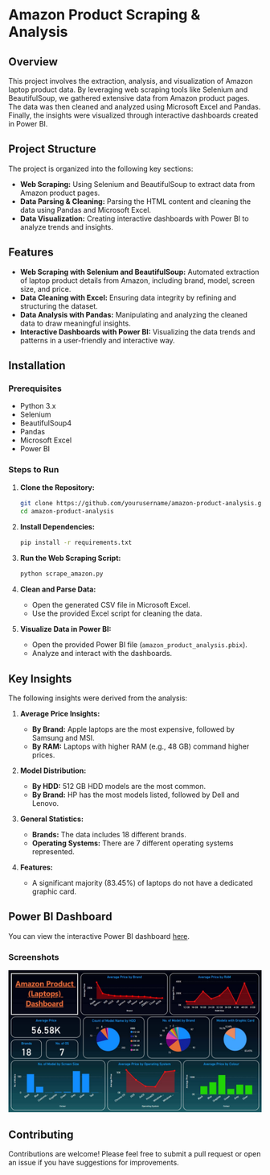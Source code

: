 # Amazon Product Scraping & Analysis

## Overview

This project involves the extraction, analysis, and visualization of Amazon laptop product data. By leveraging web scraping tools like Selenium and BeautifulSoup, we gathered extensive data from Amazon product pages. The data was then cleaned and analyzed using Microsoft Excel and Pandas. Finally, the insights were visualized through interactive dashboards created in Power BI.

## Project Structure

The project is organized into the following key sections:

- **Web Scraping:** Using Selenium and BeautifulSoup to extract data from Amazon product pages.
- **Data Parsing & Cleaning:** Parsing the HTML content and cleaning the data using Pandas and Microsoft Excel.
- **Data Visualization:** Creating interactive dashboards with Power BI to analyze trends and insights.

## Features

- **Web Scraping with Selenium and BeautifulSoup:** Automated extraction of laptop product details from Amazon, including brand, model, screen size, and price.
- **Data Cleaning with Excel:** Ensuring data integrity by refining and structuring the dataset.
- **Data Analysis with Pandas:** Manipulating and analyzing the cleaned data to draw meaningful insights.
- **Interactive Dashboards with Power BI:** Visualizing the data trends and patterns in a user-friendly and interactive way.

## Installation

### Prerequisites

- Python 3.x
- Selenium
- BeautifulSoup4
- Pandas
- Microsoft Excel
- Power BI

### Steps to Run

1. **Clone the Repository:**
    ```sh
    git clone https://github.com/yourusername/amazon-product-analysis.git
    cd amazon-product-analysis
    ```

2. **Install Dependencies:**
    ```sh
    pip install -r requirements.txt
    ```

3. **Run the Web Scraping Script:**
    ```sh
    python scrape_amazon.py
    ```

4. **Clean and Parse Data:**
    - Open the generated CSV file in Microsoft Excel.
    - Use the provided Excel script for cleaning the data.

5. **Visualize Data in Power BI:**
    - Open the provided Power BI file (`amazon_product_analysis.pbix`).
    - Analyze and interact with the dashboards.

## Key Insights

The following insights were derived from the analysis:

1. **Average Price Insights:**
   - **By Brand:** Apple laptops are the most expensive, followed by Samsung and MSI.
   - **By RAM:** Laptops with higher RAM (e.g., 48 GB) command higher prices.

2. **Model Distribution:**
   - **By HDD:** 512 GB HDD models are the most common.
   - **By Brand:** HP has the most models listed, followed by Dell and Lenovo.

3. **General Statistics:**
   - **Brands:** The data includes 18 different brands.
   - **Operating Systems:** There are 7 different operating systems represented.

4. **Features:**
   - A significant majority (83.45%) of laptops do not have a dedicated graphic card.

## Power BI Dashboard

You can view the interactive Power BI dashboard [here](https://app.powerbi.com/reportEmbed?reportId=f8286d26-2899-454c-a735-0c0d17d2e42b&autoAuth=true&ctid=40357f77-213c-4ea0-9e9a-8784e5b36407).

### Screenshots

![Power BI Dashboard Screenshot](dashboard.jpg)

## Contributing

Contributions are welcome! Please feel free to submit a pull request or open an issue if you have suggestions for improvements.


